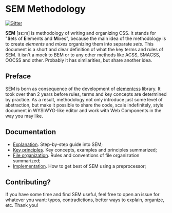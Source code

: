 # SEM Methodology

[![Gitter](https://badges.gitter.im/Join%20Chat.svg)](https://gitter.im/timfayz/elementcss?utm_source=badge&utm_medium=badge&utm_campaign=pr-badge)

**SEM** [sɛ:m] is methodology of writing and organizing CSS. It stands for "**S**ets of **E**lements and **M**ixes", because the main idea of the methodology is to create *elements* and *mixes* organizing them into separate *sets*. This document is a short and clear definition of what the key terms and rules of SEM. It isn't a mock to BEM or to any other methods like ACSS, SMACSS, OOCSS and other. Probably it has similarities, but share another idea.

## Preface
SEM is born as consequence of the development of [elementcss](https://github.com/timfayz/elementcss) library. It took over than 2 years before rules, terms and key concepts are determined by practice. As a result, methodology not only introduce just some level of abstraction, but make it possible to share the code, scale indefinitely, style document in WYSIWYG-like editor and work with Web Components in the way you may like.

## Documentation
- [Explanation](https://github.com/timfayz/SEM/blob/master/docs/explanation.md). Step-by-step guide into SEM;
- [Key principles](). Key concepts, examples and principles summarized;
- [File organization](). Rules and conventions of file organization summarized;
- [Implementation](https://github.com/timfayz/SEM/blob/master/docs/implementation.md). How to get best of SEM using a preprocessor;

## Contributing?
If you have some time and find SEM useful, feel free to open an issue for whatever you want: typos, contradictions, better ways to explain, organize, etc. Thank you!
